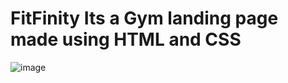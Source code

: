 # FitFinity Its a  Gym landing page made using HTML and CSS
![image](https://github.com/akv-dev339/FitFinity/assets/145776250/51b9adef-29fd-4046-86bd-05e3098d369a)
